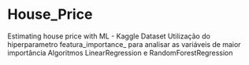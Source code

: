 # House_Price
Estimating house price with ML - Kaggle Dataset
Utilização do hiperparametro featura_importance_ para analisar as variáveis de maior importância
Algoritmos LinearRegression e RandomForestRegression
